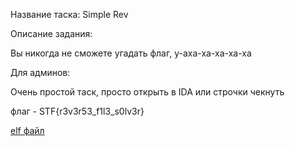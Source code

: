 Название таска: Simple Rev

Описание задания:

Вы никогда не сможете угадать флаг, у-аха-ха-ха-ха-ха

Для админов:

Очень простой таск, просто открыть в IDA или строчки чекнуть 

флаг - STF{r3v3r53_f1l3_s0lv3r}

[elf файл](./simple_rev)
